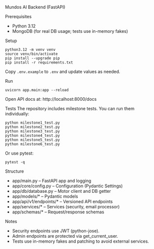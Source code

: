 Mundos AI Backend (FastAPI)

Prerequisites
- Python 3.12
- MongoDB (for real DB usage; tests use in-memory fakes)

Setup
```
python3.12 -m venv venv
source venv/bin/activate
pip install --upgrade pip
pip install -r requirements.txt
```

Copy `.env.example` to `.env` and update values as needed.

Run
```
uvicorn app.main:app --reload
```
Open API docs at: http://localhost:8000/docs

Tests
The repository includes milestone tests. You can run them individually:
```
python milestone1_test.py
python milestone2_test.py
python milestone3_test.py
python milestone4_test.py
python milestone5_test.py
python milestone6_test.py
```
Or use pytest:
```
pytest -q
```

Structure
- app/main.py – FastAPI app and logging
- app/core/config.py – Configuration (Pydantic Settings)
- app/db/database.py – Motor client and DB getter
- app/models/* – Pydantic models
- app/api/v1/endpoints/* – Versioned API endpoints
- app/services/* – Services (security, email processor)
- app/schemas/* – Request/response schemas

Notes
- Security endpoints use JWT (python-jose).
- Admin endpoints are protected via get_current_user.
- Tests use in-memory fakes and patching to avoid external services.

